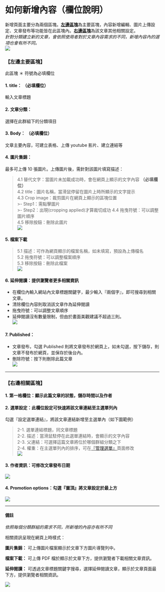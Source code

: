 # 如何新增內容（欄位說明）

新增頁面主要分為兩個區塊。[**左邊區塊**](3-1-1-manage-create-field?id=【左邊主要區塊】)為主要區塊，內容新增編輯、圖片上傳設定、文章發布等功能皆在此區塊內。[**右邊區塊**](3-1-1-manage-create-field?id=【右邊相關區塊】)為該文章其他相關設定。  
*針對分類建立新的文章，會依照使用者對於文章內容需求的不同，新增內容內的選項也會有所不同。*  
![](/_image/manage/content-create.png)  

### 【左邊主要區塊】
此區塊 ＊ 符號為必填欄位  
#### 1. title： **（必填欄位）**
輸入文章標題  

#### 2. 文章分類：
選擇在此群組下的分類項目

#### 3. Body： **（必填欄位）**
文章主要內容，可建立表格、上傳 youtube 影片、建立連結等  

#### 4. 圖片集錦：
最多可上傳 10 張圖片。上傳圖片後，需針對該圖片填寫描述：  
>4.1 替代文字：當圖片未加載成功時，會在網頁上顯示的文字內容 **（必填欄位）**    
>4.2 title：圖片名稱，當滑鼠停留在圖片上時所顯示的文字提示  
>4.3 Crop image：裁剪圖片在網頁上顯示的區塊位置  
    >- Step1：需點擊圖片  
    >- Step2：出現(cropping applied)才算裁切成功 
>4.4 拖曳符號：可以調整圖片順序  
>4.5 移除按鈕：刪除此圖片  
![](/_image/manage/content-create-img.png)  

#### 5. 檔案下載  
>5.1 描述：可作為網頁顯示的檔案名稱，如未填寫，預設為上傳檔名  
>5.2 拖曳符號：可以調整檔案順序  
>5.3 移除按鈕：刪除此檔案  
![](/_image/manage/content-create-file.png)  

#### 6. 延伸閱讀：提供瀏覽者更多相關資訊  
- 在欄位內輸入網站內文章標題關鍵字，最少輸入『兩個字』，即可搜尋到相關文章。  
- 清除欄位內容則取消該文章作為延伸閱讀   
- 拖曳符號：可以調整文章順序  
- 延伸閱讀沒有數量限制，但由於畫面美觀建議不超過三則。  
![](/_image/manage/content-create-read.png)

#### 7. Published：
- 文章發布，勾選 Published 則將文章發布於網頁上，如未勾選，按下儲存，則文章不發布於網頁，並保存於後台內。  
- 刪除符號：按下則刪除此篇文章  
![](/_image/manage/content-create-published.png)

------
### 【右邊相關區塊】
#### 1. 第一格欄位：顯示此篇文章的狀態，儲存時間以及作者
#### 2. 選單設定：此欄位設定可快速將該文章連結至主選單列內  
勾選『設定選單連結』，將該文章連結新增至主選單內（如下圖範例）  
>2-1. 選單連結標題，同文章標題  
>2-2. 描述：當滑鼠駐停在此選單連結時，會顯示的文字內容  
>2-3. 父連結：可選擇這篇文章將位於哪個群組分類之下  
>2-4. 權重：在主選單列內的排序，可在[『管理選單』](3-3-manage-menu)頁面修改        
![](/_image/manage/content-nav.png)  

#### 3. 作者資訊：可修改文章發布日期  
  ![](/_image/manage/content-author.png)  

#### 4. Promotion options：勾選『置頂』將文章設定於最上方  
  ![](/_image/manage/content-promotion.png)  


-------- 
#### 備註
*依照每個分類群組的需求不同，所新增的內容亦有所不同*

相關資訊呈現在網頁上時樣式：  

**圖片集錦：**
可上傳圖片檔案顯示於文章下方圖片導覽列中。

**檔案下載：**
可上傳 PDF 檔於顯示於文章下方，提供瀏覽者下載相關文章資訊。

**延伸閱讀：**
可透過文章標題關鍵字搜尋，選擇延伸閱讀文章，顯示於文章頁面最下方，提供瀏覽者相關資訊。

![](/_image/manage/content-create-f.png)